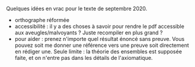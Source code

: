Quelques idées en vrac pour le texte de septembre 2020.

- orthographe réformée
- accessibilité : il y a des choses à savoir pour rendre le pdf accessible aux aveugles/malvoyants ? Juste recompiler en plus grand ?
- pour aider : prenez n'importe quel résultat énoncé sans preuve. Vous pouvez soit me donner une référence vers une preuve soit directement en rédiger une. Seule limite : la théorie des ensembles est supposée faite, et on n'entre pas dans les détails de l'axiomatique.
